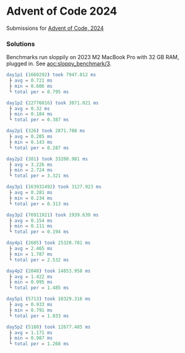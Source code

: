 Advent of Code 2024
=====

Submissions for [Advent of Code, 2024][aoc2024]

### Solutions

Benchmarks run sloppily on 2023 M2 MacBook Pro with 32 GB RAM,
plugged in. See [aoc:sloppy_benchmark/3](./src/aoc.erl).

```erlang
day1p1 (1660292) took 7947.012 ms
 ├ avg = 0.721 ms
 ├ min = 0.606 ms
 └ total per = 0.795 ms

day1p2 (22776016) took 3871.021 ms
 ├ avg = 0.32 ms
 ├ min = 0.184 ms
 └ total per = 0.387 ms

day2p1 (326) took 2871.788 ms
 ├ avg = 0.205 ms
 ├ min = 0.143 ms
 └ total per = 0.287 ms

day2p2 (381) took 33208.981 ms
 ├ avg = 3.226 ms
 ├ min = 2.724 ms
 └ total per = 3.321 ms

day3p1 (163931492) took 3127.923 ms
 ├ avg = 0.281 ms
 ├ min = 0.234 ms
 └ total per = 0.313 ms

day3p2 (76911921) took 1939.639 ms
 ├ avg = 0.154 ms
 ├ min = 0.111 ms
 └ total per = 0.194 ms

day4p1 (2685) took 25320.781 ms
 ├ avg = 2.465 ms
 ├ min = 1.787 ms
 └ total per = 2.532 ms

day4p2 (2048) took 14853.958 ms
 ├ avg = 1.422 ms
 ├ min = 0.995 ms
 └ total per = 1.485 ms

day5p1 (5713) took 10329.316 ms
 ├ avg = 0.933 ms
 ├ min = 0.791 ms
 └ total per = 1.033 ms

day5p2 (5180) took 12677.485 ms
 ├ avg = 1.171 ms
 ├ min = 0.987 ms
 └ total per = 1.268 ms
```
[aoc2024]: (https://adventofcode.com/2024)
